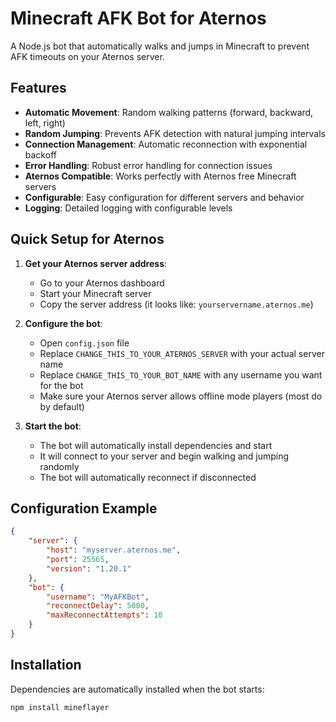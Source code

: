 # Minecraft AFK Bot for Aternos

A Node.js bot that automatically walks and jumps in Minecraft to prevent AFK timeouts on your Aternos server.

## Features

- **Automatic Movement**: Random walking patterns (forward, backward, left, right)
- **Random Jumping**: Prevents AFK detection with natural jumping intervals
- **Connection Management**: Automatic reconnection with exponential backoff
- **Error Handling**: Robust error handling for connection issues
- **Aternos Compatible**: Works perfectly with Aternos free Minecraft servers
- **Configurable**: Easy configuration for different servers and behavior
- **Logging**: Detailed logging with configurable levels

## Quick Setup for Aternos

1. **Get your Aternos server address**:
   - Go to your Aternos dashboard
   - Start your Minecraft server
   - Copy the server address (it looks like: `yourservername.aternos.me`)

2. **Configure the bot**:
   - Open `config.json` file
   - Replace `CHANGE_THIS_TO_YOUR_ATERNOS_SERVER` with your actual server name
   - Replace `CHANGE_THIS_TO_YOUR_BOT_NAME` with any username you want for the bot
   - Make sure your Aternos server allows offline mode players (most do by default)

3. **Start the bot**:
   - The bot will automatically install dependencies and start
   - It will connect to your server and begin walking and jumping randomly
   - The bot will automatically reconnect if disconnected

## Configuration Example

```json
{
    "server": {
        "host": "myserver.aternos.me",
        "port": 25565,
        "version": "1.20.1"
    },
    "bot": {
        "username": "MyAFKBot",
        "reconnectDelay": 5000,
        "maxReconnectAttempts": 10
    }
}
```

## Installation

Dependencies are automatically installed when the bot starts:
```bash
npm install mineflayer
